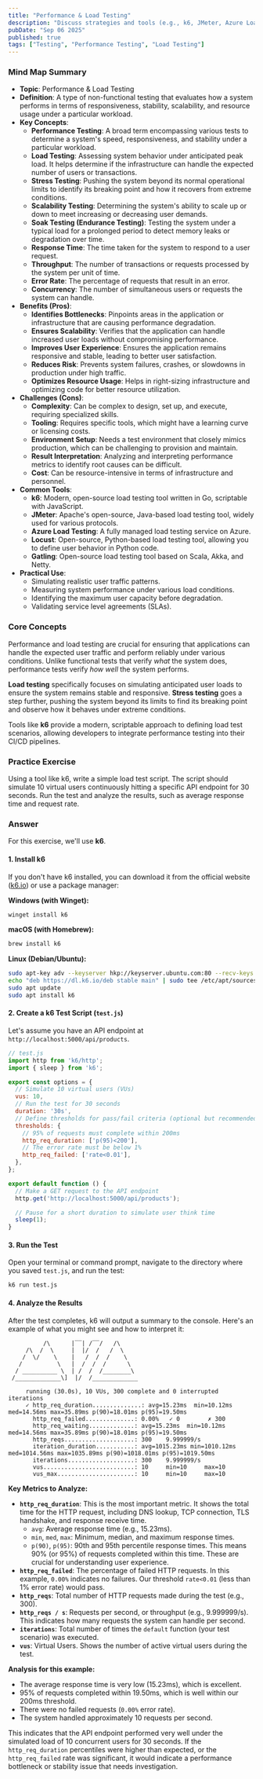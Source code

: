 ```yaml
---
title: "Performance & Load Testing"
description: "Discuss strategies and tools (e.g., k6, JMeter, Azure Load Testing) for testing application performance and identifying bottlenecks."
pubDate: "Sep 06 2025"
published: true
tags: ["Testing", "Performance Testing", "Load Testing"]
---
```


### Mind Map Summary

- **Topic**: Performance & Load Testing
- **Definition**: A type of non-functional testing that evaluates how a system performs in terms of responsiveness, stability, scalability, and resource usage under a particular workload.
- **Key Concepts**:
    - **Performance Testing**: A broad term encompassing various tests to determine a system's speed, responsiveness, and stability under a particular workload.
    - **Load Testing**: Assessing system behavior under anticipated peak load. It helps determine if the infrastructure can handle the expected number of users or transactions.
    - **Stress Testing**: Pushing the system beyond its normal operational limits to identify its breaking point and how it recovers from extreme conditions.
    - **Scalability Testing**: Determining the system's ability to scale up or down to meet increasing or decreasing user demands.
    - **Soak Testing (Endurance Testing)**: Testing the system under a typical load for a prolonged period to detect memory leaks or degradation over time.
    - **Response Time**: The time taken for the system to respond to a user request.
    - **Throughput**: The number of transactions or requests processed by the system per unit of time.
    - **Error Rate**: The percentage of requests that result in an error.
    - **Concurrency**: The number of simultaneous users or requests the system can handle.
- **Benefits (Pros)**:
    - **Identifies Bottlenecks**: Pinpoints areas in the application or infrastructure that are causing performance degradation.
    - **Ensures Scalability**: Verifies that the application can handle increased user loads without compromising performance.
    - **Improves User Experience**: Ensures the application remains responsive and stable, leading to better user satisfaction.
    - **Reduces Risk**: Prevents system failures, crashes, or slowdowns in production under high traffic.
    - **Optimizes Resource Usage**: Helps in right-sizing infrastructure and optimizing code for better resource utilization.
- **Challenges (Cons)**:
    - **Complexity**: Can be complex to design, set up, and execute, requiring specialized skills.
    - **Tooling**: Requires specific tools, which might have a learning curve or licensing costs.
    - **Environment Setup**: Needs a test environment that closely mimics production, which can be challenging to provision and maintain.
    - **Result Interpretation**: Analyzing and interpreting performance metrics to identify root causes can be difficult.
    - **Cost**: Can be resource-intensive in terms of infrastructure and personnel.
- **Common Tools**:
    - **k6**: Modern, open-source load testing tool written in Go, scriptable with JavaScript.
    - **JMeter**: Apache's open-source, Java-based load testing tool, widely used for various protocols.
    - **Azure Load Testing**: A fully managed load testing service on Azure.
    - **Locust**: Open-source, Python-based load testing tool, allowing you to define user behavior in Python code.
    - **Gatling**: Open-source load testing tool based on Scala, Akka, and Netty.
- **Practical Use**:
    - Simulating realistic user traffic patterns.
    - Measuring system performance under various load conditions.
    - Identifying the maximum user capacity before degradation.
    - Validating service level agreements (SLAs).

### Core Concepts

Performance and load testing are crucial for ensuring that applications can handle the expected user traffic and perform reliably under various conditions. Unlike functional tests that verify *what* the system does, performance tests verify *how well* the system performs.

**Load testing** specifically focuses on simulating anticipated user loads to ensure the system remains stable and responsive. **Stress testing** goes a step further, pushing the system beyond its limits to find its breaking point and observe how it behaves under extreme conditions.

Tools like **k6** provide a modern, scriptable approach to defining load test scenarios, allowing developers to integrate performance testing into their CI/CD pipelines.

### Practice Exercise

Using a tool like k6, write a simple load test script. The script should simulate 10 virtual users continuously hitting a specific API endpoint for 30 seconds. Run the test and analyze the results, such as average response time and request rate.

### Answer

For this exercise, we'll use **k6**.

#### 1. Install k6

If you don't have k6 installed, you can download it from the official website ([k6.io](https://k6.io/docs/getting-started/installation/)) or use a package manager:

**Windows (with Winget):**
```bash
winget install k6
```

**macOS (with Homebrew):**
```bash
brew install k6
```

**Linux (Debian/Ubuntu):**
```bash
sudo apt-key adv --keyserver hkp://keyserver.ubuntu.com:80 --recv-keys 379CE192D401AB61
echo "deb https://dl.k6.io/deb stable main" | sudo tee /etc/apt/sources.list.d/k6.list
sudo apt update
sudo apt install k6
```

#### 2. Create a k6 Test Script (`test.js`)

Let's assume you have an API endpoint at `http://localhost:5000/api/products`.

```javascript
// test.js
import http from 'k6/http';
import { sleep } from 'k6';

export const options = {
  // Simulate 10 virtual users (VUs)
  vus: 10,
  // Run the test for 30 seconds
  duration: '30s',
  // Define thresholds for pass/fail criteria (optional but recommended)
  thresholds: {
    // 95% of requests must complete within 200ms
    http_req_duration: ['p(95)<200'],
    // The error rate must be below 1%
    http_req_failed: ['rate<0.01'],
  },
};

export default function () {
  // Make a GET request to the API endpoint
  http.get('http://localhost:5000/api/products');

  // Pause for a short duration to simulate user think time
  sleep(1);
}
```

#### 3. Run the Test

Open your terminal or command prompt, navigate to the directory where you saved `test.js`, and run the test:

```bash
k6 run test.js
```

#### 4. Analyze the Results

After the test completes, k6 will output a summary to the console. Here's an example of what you might see and how to interpret it:

```
          /\      |‾‾| /‾‾/   /\
     /\  /  \     |  |/  /   /  \
    /  \/    \    |   /  /  /    \
   /          \   |  /  /  /      \
  / __________ \  | /  /  /________\
 /_____________\]  |/  /_____________ 

     running (30.0s), 10 VUs, 300 complete and 0 interrupted iterations
     ✓ http_req_duration..............: avg=15.23ms  min=10.12ms med=14.56ms max=35.89ms p(90)=18.01ms p(95)=19.50ms
       http_req_failed..............: 0.00%   ✓ 0        ✗ 300
       http_req_waiting.............: avg=15.23ms  min=10.12ms med=14.56ms max=35.89ms p(90)=18.01ms p(95)=19.50ms
       http_reqs....................: 300    9.999999/s
       iteration_duration...........: avg=1015.23ms min=1010.12ms med=1014.56ms max=1035.89ms p(90)=1018.01ms p(95)=1019.50ms
       iterations...................: 300    9.999999/s
       vus..........................: 10     min=10     max=10
       vus_max......................: 10     min=10     max=10
```

**Key Metrics to Analyze:**

*   **`http_req_duration`**: This is the most important metric. It shows the total time for the HTTP request, including DNS lookup, TCP connection, TLS handshake, and response receive time.
    *   `avg`: Average response time (e.g., 15.23ms).
    *   `min`, `med`, `max`: Minimum, median, and maximum response times.
    *   `p(90)`, `p(95)`: 90th and 95th percentile response times. This means 90% (or 95%) of requests completed within this time. These are crucial for understanding user experience.
*   **`http_req_failed`**: The percentage of failed HTTP requests. In this example, `0.00%` indicates no failures. Our threshold `rate<0.01` (less than 1% error rate) would pass.
*   **`http_reqs`**: Total number of HTTP requests made during the test (e.g., 300).
*   **`http_reqs / s`**: Requests per second, or throughput (e.g., 9.999999/s). This indicates how many requests the system can handle per second.
*   **`iterations`**: Total number of times the `default` function (your test scenario) was executed.
*   **`vus`**: Virtual Users. Shows the number of active virtual users during the test.

**Analysis for this example:**

*   The average response time is very low (15.23ms), which is excellent.
*   95% of requests completed within 19.50ms, which is well within our 200ms threshold.
*   There were no failed requests (`0.00%` error rate).
*   The system handled approximately 10 requests per second.

This indicates that the API endpoint performed very well under the simulated load of 10 concurrent users for 30 seconds. If the `http_req_duration` percentiles were higher than expected, or the `http_req_failed` rate was significant, it would indicate a performance bottleneck or stability issue that needs investigation.